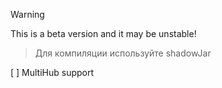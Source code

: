 > [!WARNING]
> This is a beta version and it may be unstable!

> Для компиляции используйте shadowJar

[ ] MultiHub support